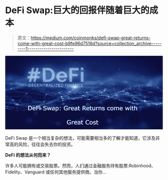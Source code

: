 # DeFi Swap:巨大的回报伴随着巨大的成本

> 原文：<https://medium.com/coinmonks/defi-swap-great-returns-come-with-great-cost-b9fe96d7516d?source=collection_archive---------1----------------------->

![](img/0ea4eb793ec5090b55d53955cb2087f3.png)

DeFi Swap 是一个相当复杂的想法，可能需要相当多的了解才能知道，它涉及非常高的风险，往往会失去你的投资。

**DeFi 的想法从何而来？**

许多人可能拥有或交易股票。然而，人们通过金融服务持有股票:Robinhood、Fidelity、Vanguard 或任何其他服务提供商。当你…